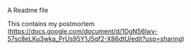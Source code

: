 A Readme file

This contains my postmortem (https://docs.google.com/document/d/1DgN56lwv-57sc8eLKu3wka_PrUs95Y1J5qf2-X86dtU/edit?usp=sharing)
